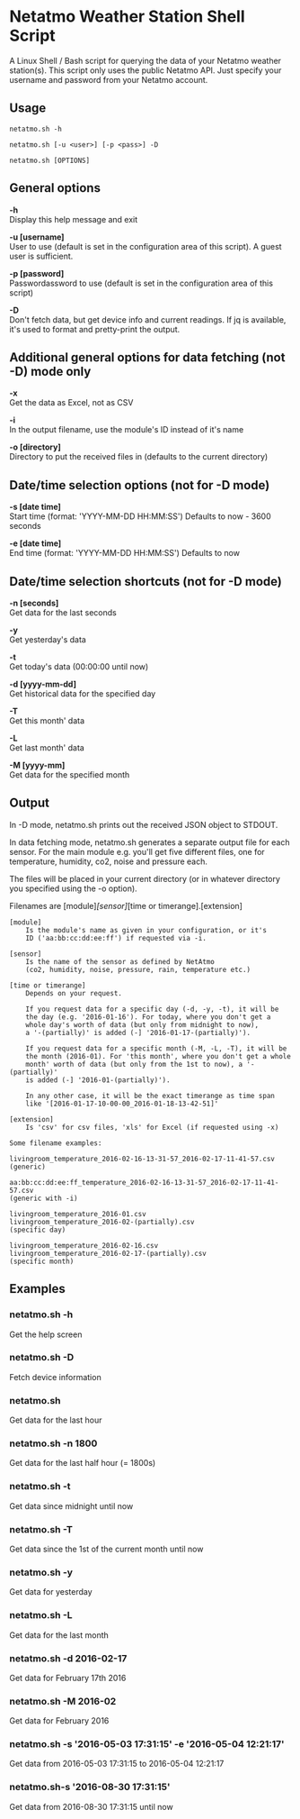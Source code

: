 # Netatmo Weather Station Shell Script
A Linux Shell / Bash script for querying the data of your Netatmo weather station(s). This script only uses the public Netatmo API. Just specify your username and password from your Netatmo account.


## Usage

	netatmo.sh -h
	
	netatmo.sh [-u <user>] [-p <pass>] -D
	
	netatmo.sh [OPTIONS]

 
General options
---------------
<b>-h</b><br>
Display this help message and exit
 
<b> -u [username]</b><br>
User to use (default is set in the configuration area of this script).
A guest user is sufficient.
 
<b>-p [password]</b><br>
Passwordassword to use (default is set in the configuration area of this script)
 
<b>-D</b><br>
Don't fetch data, but get device info and current readings.
If jq is available, it's used to format and pretty-print the output.
 
Additional general options for data fetching (not -D) mode only
---------------------------------------------------------------
<b> -x</b><br> Get the data as Excel, not as CSV
 
<b> -i</b><br>  In the output filename, use the module's ID instead of it's name
 
<b> -o  [directory]</b><br>
     Directory to put the received files in (defaults to the current directory)
 
Date/time selection options (not for -D mode)
---------------------------------------------
<b> -s [date time]</b><br>
Start time (format: 'YYYY-MM-DD HH:MM:SS')
Defaults to now - 3600 seconds
 
<b> -e [date time]</b><br>
End time (format: 'YYYY-MM-DD HH:MM:SS')
Defaults to now
 
Date/time selection shortcuts (not for -D mode)
-----------------------------------------------
<b>-n [seconds]</b><br>
     Get data for the last <seconds> seconds
 
<b>-y</b><br>  Get yesterday's data
  
<b>-t</b><br>  Get today's data (00:00:00 until now)
  
<b>-d [yyyy-mm-dd]</b><br>
     Get historical data for the specified day
  
<b>-T</b><br>  Get this month' data
 
<b>-L</b><br>  Get last month' data
  
<b>-M [yyyy-mm]</b><br>
     Get data for the specified month
 
Output
------
In -D mode, netatmo.sh prints out the received JSON object to STDOUT.
 
In data fetching mode, netatmo.sh generates a separate output file
for each sensor. For the main module e.g. you'll get five different files,
one for temperature, humidity, co2, noise and pressure each.
 
The files will be placed in your current directory (or in whatever directory
you specified using the -o option).
 
Filenames are 
    [module]_[sensor]_[time or timerange].[extension]
 
    [module]
        Is the module's name as given in your configuration, or it's
        ID ('aa:bb:cc:dd:ee:ff') if requested via -i.
 
    [sensor]
        Is the name of the sensor as defined by NetAtmo 
        (co2, humidity, noise, pressure, rain, temperature etc.)
 
    [time or timerange]
        Depends on your request.
 
        If you request data for a specific day (-d, -y, -t), it will be
        the day (e.g. '2016-01-16'). For today, where you don't get a
        whole day's worth of data (but only from midnight to now),
        a '-(partially)' is added (-] '2016-01-17-(partially)').
 
        If you request data for a specific month (-M, -L, -T), it will be
        the month (2016-01). For 'this month', where you don't get a whole
        month' worth of data (but only from the 1st to now), a '-(partially)'
        is added (-] '2016-01-(partially)').
 
        In any other case, it will be the exact timerange as time span
        like '[2016-01-17-10-00-00_2016-01-18-13-42-51]'
         
    [extension]
        Is 'csv' for csv files, 'xls' for Excel (if requested using -x)
 
    Some filename examples:
 
    livingroom_temperature_2016-02-16-13-31-57_2016-02-17-11-41-57.csv
    (generic)
 
    aa:bb:cc:dd:ee:ff_temperature_2016-02-16-13-31-57_2016-02-17-11-41-57.csv
    (generic with -i)
 
    livingroom_temperature_2016-01.csv
    livingroom_temperature_2016-02-(partially).csv
    (specific day)
 
    livingroom_temperature_2016-02-16.csv
    livingroom_temperature_2016-02-17-(partially).csv
    (specific month)
 
Examples
--------
 
### netatmo.sh -h
Get the help screen
 
### netatmo.sh -D
 
  Fetch device information
 
### netatmo.sh
 
  Get data for the last hour
 
### netatmo.sh -n 1800
 
  Get data for the last half hour (= 1800s)
 
### netatmo.sh -t
 
  Get data since midnight until now
 
### netatmo.sh -T
 
  Get data since the 1st of the current month until now
 
### netatmo.sh -y
 
  Get data for yesterday
 
### netatmo.sh -L
 
  Get data for the last month
 
### netatmo.sh -d 2016-02-17
 
  Get data for February 17th 2016
 
### netatmo.sh -M 2016-02
 
  Get data for February 2016
 
### netatmo.sh -s '2016-05-03 17:31:15' -e '2016-05-04 12:21:17'
 
  Get data from 2016-05-03 17:31:15 to 2016-05-04 12:21:17
 
### netatmo.sh-s '2016-08-30 17:31:15'
 
  Get data from 2016-08-30 17:31:15 until now